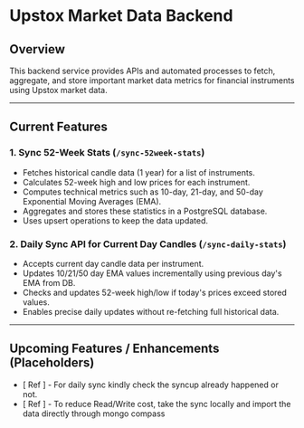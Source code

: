 # Upstox Market Data Backend

## Overview

This backend service provides APIs and automated processes to fetch, aggregate, and store important market data metrics for financial instruments using Upstox market data.

---

## Current Features

### 1. Sync 52-Week Stats (`/sync-52week-stats`)

- Fetches historical candle data (1 year) for a list of instruments.
- Calculates 52-week high and low prices for each instrument.
- Computes technical metrics such as 10-day, 21-day, and 50-day Exponential Moving Averages (EMA).
- Aggregates and stores these statistics in a PostgreSQL database.
- Uses upsert operations to keep the data updated.

### 2. Daily Sync API for Current Day Candles (`/sync-daily-stats`)

- Accepts current day candle data per instrument.
- Updates 10/21/50 day EMA values incrementally using previous day's EMA from DB.
- Checks and updates 52-week high/low if today's prices exceed stored values.
- Enables precise daily updates without re-fetching full historical data.

---

## Upcoming Features / Enhancements (Placeholders)

- [ Ref ] - For daily sync kindly check the syncup already happened or not.
- [ Ref ] - To reduce Read/Write cost, take the sync locally and import the data directly through mongo compass



